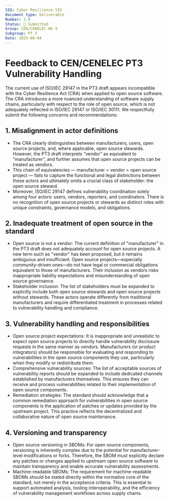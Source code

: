 ```yaml
---
SIG: Cyber Resilience SIG
Document type: Deliverable
Number: 2.9
Status: 🚀 Submitted
Group: CEN/CENELEC WG 9
Subgroup: PT 3
Date: 2025-08-04
---
```

# Feedback to CEN/CENELEC PT3 Vulnerability Handling

The current use of ISO/IEC 29147 in the PT3 draft appears incompatible with the Cyber Resilience Act (CRA) when applied to open source software. The CRA introduces a more nuanced understanding of software supply chains, particularly with respect to the role of open source, which is not adequately reflected in ISO/IEC 29147 or ISO/IEC 30111. We respectfully submit the following concerns and recommendations:
## 1. Misalignment in actor definitions
- The CRA clearly distinguishes between manufacturers, users, open source projects, and, where applicable, open source stewards. However, the PT3 draft interprets “vendor” as equivalent to “manufacturer”, and further assumes that open source projects can be treated as vendors.
- This chain of equivalencies — manufacturer = vendor = open source project — fails to capture the functional and legal distinctions between these actors and ultimately omits a crucial class of stakeholder: the open source steward.
- Moreover, ISO/IEC 29147 defines vulnerability coordination solely among four actors: users, vendors, reporters, and coordinators. There is no recognition of open source projects or stewards as distinct roles with unique constraints, governance models, and obligations.

## 2. Inadequate treatment of open source in the standard

- Open source is not a vendor: The current definition of "manufacturer" in the PT3 draft does not adequately account for open source projects. A new term such as "vendor" has been proposed, but it remains ambiguous and insufficient. Open source projects—especially community-driven ones—do not have legal or commercial obligations equivalent to those of manufacturers. Their inclusion as vendors risks inappropriate liability expectations and misunderstanding of open source governance.
- Stakeholder inclusion: The list of stakeholders must be expanded to explicitly include both open source stewards and open source projects without stewards. These actors operate differently from traditional manufacturers and require differentiated treatment in processes related to vulnerability handling and compliance.

## 3. Vulnerability handling and responsibilities
- Open source project expectations: It is inappropriate and unrealistic to expect open source projects to directly handle vulnerability disclosure requests in the same manner as vendors. Manufacturers (or product integrators) should be responsible for evaluating and responding to vulnerabilities in the open source components they use, particularly when they modify or redistribute them.
- Comprehensive vulnerability sources: The list of acceptable sources of vulnerability reports should be expanded to include dedicated channels established by manufacturers themselves. This ensures they can receive and process vulnerabilities related to their implementation of open source components.
- Remediation strategies: The standard should acknowledge that a common remediation approach for vulnerabilities in open source components is the application of patches or updates provided by the upstream project. This practice reflects the decentralized and collaborative nature of open source maintenance.
## 4. Versioning and transparency
- Open source versioning in SBOMs: For open source components, versioning is inherently complex due to the potential for manufacturer-level modifications or forks. Therefore, the SBOM must explicitly declare any patches or changes applied to upstream open source software to maintain transparency and enable accurate vulnerability assessments.
- Machine-readable SBOMs: The requirement for machine-readable SBOMs should be stated directly within the normative core of the standard, not merely in the acceptance criteria. This is essential to support automated analysis, tooling interoperability, and the efficiency of vulnerability management workflows across supply chains.

